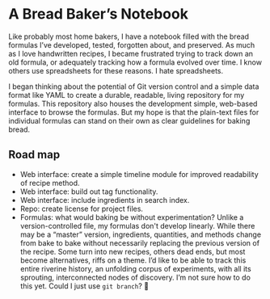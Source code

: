 # A Bread Baker’s Notebook

Like probably most home bakers, I have a notebook filled with the bread formulas I’ve developed, tested, forgotten about, and preserved. As much as I love handwritten recipes, I became frustrated trying to track down an old formula, or adequately tracking how a formula evolved over time. I know others use spreadsheets for these reasons. I hate spreadsheets.

I began thinking about the potential of Git version control and a simple data format like YAML to create a durable, readable, living repository for my formulas. This repository also houses the development simple, web-based interface to browse the formulas. But my hope is that the plain-text files for individual formulas can stand on their own as clear guidelines for baking bread.

## Road map
* Web interface: create a simple timeline module for improved readability of recipe method.
* Web interface: build out tag functionality.
* Web interface: include ingredients in search index.
* Repo: create license for project files.
* Formulas: what would baking be without experimentation? Unlike a version-controlled file, my formulas don't develop linearly. While there may be a “master” version, ingredients, quantities, and methods change from bake to bake without necessarily replacing the previous version of the recipe. Some turn into new recipes, others dead ends, but most become alternatives, riffs on a theme. I’d like to be able to track this entire riverine history, an unfolding corpus of experiments, with all its sprouting, interconnected nodes of discovery. I’m not sure how to do this yet. Could I just use `git branch`? 🤔
